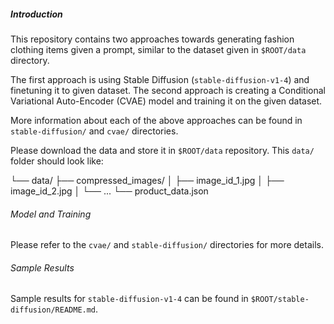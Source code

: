 ##### Introduction

This repository contains two approaches towards generating fashion clothing items given a prompt, similar to the dataset given in `$ROOT/data` directory.

The first approach is using Stable Diffusion (`stable-diffusion-v1-4`) and finetuning it to given dataset. The second approach is creating a Conditional Variational Auto-Encoder (CVAE) model and training it on the given dataset.

More information about each of the above approaches can be found in `stable-diffusion/` and `cvae/` directories.

Please download the data and store it in `$ROOT/data` repository. This `data/` folder should look like:

└── data/
    ├── compressed_images/
    │   ├── image_id_1.jpg
    │   ├── image_id_2.jpg
    │   └── ...
    └── product_data.json

###### Model and Training

Please refer to the `cvae/` and `stable-diffusion/` directories for more details.

###### Sample Results

Sample results for `stable-diffusion-v1-4` can be found in `$ROOT/stable-diffusion/README.md`.
